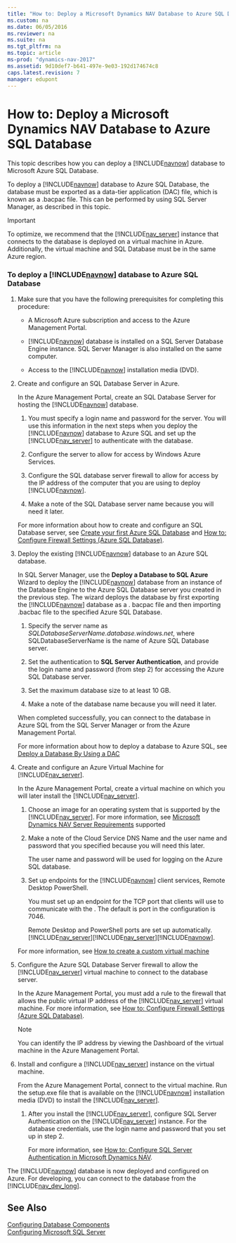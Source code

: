 ```yaml
---
title: "How to: Deploy a Microsoft Dynamics NAV Database to Azure SQL Database"
ms.custom: na
ms.date: 06/05/2016
ms.reviewer: na
ms.suite: na
ms.tgt_pltfrm: na
ms.topic: article
ms-prod: "dynamics-nav-2017"
ms.assetid: 9d10def7-b641-497e-9e03-192d174674c8
caps.latest.revision: 7
manager: edupont
---
```

# How to: Deploy a Microsoft Dynamics NAV Database to Azure SQL Database
This topic describes how you can deploy a [!INCLUDE[navnow](includes/navnow_md.md)] database to Microsoft Azure SQL Database.  
  
 To deploy a [!INCLUDE[navnow](includes/navnow_md.md)] database to Azure SQL Database, the database must be exported as a data-tier application \(DAC\) file, which is known as a .bacpac file. This can be performed by using SQL Server Manager, as described in this topic.  
  
> [!IMPORTANT]  
>  To optimize, we recommend that the [!INCLUDE[nav_server](includes/nav_server_md.md)] instance that connects to the database is deployed on a virtual machine in Azure. Additionally, the virtual machine and SQL Database must be in the same Azure region.  
  
### To deploy a [!INCLUDE[navnow](includes/navnow_md.md)] database to Azure SQL Database  
  
1.  Make sure that you have the following prerequisites for completing this procedure:  
  
    -   A Microsoft Azure subscription and access to the Azure Management Portal.  
  
    -   [!INCLUDE[navnow](includes/navnow_md.md)] database is installed on a SQL Server Database Engine instance. SQL Server Manager is also installed on the same computer.  
  
    -   Access to the [!INCLUDE[navnow](includes/navnow_md.md)] installation media \(DVD\).  
  
2.  Create and configure an SQL Database Server in Azure.  
  
     In the Azure Management Portal, create an SQL Database Server for hosting the [!INCLUDE[navnow](includes/navnow_md.md)] database.  
  
    1.  You must specify a login name and password for the server. You will use this information in the next steps when you deploy the [!INCLUDE[navnow](includes/navnow_md.md)] database to Azure SQL and set up the [!INCLUDE[nav_server](includes/nav_server_md.md)] to authenticate with the database.  
  
    2.  Configure the server to allow for access by Windows Azure Services.  
  
    3.  Configure the SQL database server firewall to allow for access by the IP address of the computer that you are using to deploy [!INCLUDE[navnow](includes/navnow_md.md)].  
  
    4.  Make a note of the SQL Database server name because you will need it later.  
  
     For more information about how to create and configure an SQL Database server, see [Create your first Azure SQL Database](https://azure.microsoft.com/en-us/documentation/articles/sql-database-get-started/) and [How to: Configure Firewall Settings \(Azure SQL Database\)](https://azure.microsoft.com/en-us/documentation/articles/sql-database-configure-firewall-settings/).  
  
3.  Deploy the existing [!INCLUDE[navnow](includes/navnow_md.md)] database to an Azure SQL database.  
  
     In SQL Server Manager, use the **Deploy a Database to SQL Azure** Wizard to deploy the [!INCLUDE[navnow](includes/navnow_md.md)] database from an instance of the Database Engine to the Azure SQL Database server you created in the previous step. The wizard deploys the database by first exporting the [!INCLUDE[navnow](includes/navnow_md.md)] database as a . bacpac file and then importing .bacbac file to the specified Azure SQL Database.  
  
    1.  Specify the server name as *SQLDatabaseServerName.database.windows.net*, where SQLDatabaseServerName is the name of Azure SQL Database server.  
  
    2.  Set the authentication to **SQL Server Authentication**, and provide the login name and password \(from step 2\) for accessing the Azure SQL Database server.  
  
    3.  Set the maximum database size to at least 10 GB.  
  
    4.  Make a note of the database name because you will need it later.  
  
     When completed successfully, you can connect to the database in Azure SQL from the SQL Server Manager or from the Azure Management Portal.  
  
     For more information about how to deploy a database to Azure SQL, see [Deploy a Database By Using a DAC](https://msdn.microsoft.com/en-us/library/JJ554810\(v=sql.120\).aspx)  
  
4.  Create and configure an Azure Virtual Machine for [!INCLUDE[nav_server](includes/nav_server_md.md)].  
  
     In the Azure Management Portal, create a virtual machine on which you will later install the [!INCLUDE[nav_server](includes/nav_server_md.md)].  
  
    1.  Choose an image for an operating system that is supported by the [!INCLUDE[nav_server](includes/nav_server_md.md)]. For more information, see [Microsoft Dynamics NAV Server Requirements](System-Requirements-for-Microsoft-Dynamics-NAV-2016.md#NavServerReqs) supported  
  
    2.  Make a note of the Cloud Service DNS Name and the user name and password that you specified because you will need this later.  
  
         The user name and password will be used for logging on the Azure SQL database.  
  
    3.  Set up endpoints for the [!INCLUDE[navnow](includes/navnow_md.md)] client services, Remote Desktop PowerShell.  
  
         You must set up an endpoint for the TCP port that clients will use to communicate with the . The default is port in the  configuration is 7046.  
  
         Remote Desktop and PowerShell ports are set up automatically.[!INCLUDE[nav_server](includes/nav_server_md.md)][!INCLUDE[nav_server](includes/nav_server_md.md)][!INCLUDE[navnow](includes/navnow_md.md)].  
  
     For more information, see [How to create a custom virtual machine](https://azure.microsoft.com/en-us/documentation/articles/virtual-machines-create-custom/)  
  
5.  Configure the Azure SQL Database Server firewall to allow the [!INCLUDE[nav_server](includes/nav_server_md.md)] virtual machine to connect to the database server.  
  
     In the Azure Management Portal, you must add a rule to the firewall that allows the public virtual IP address of the [!INCLUDE[nav_server](includes/nav_server_md.md)] virtual machine. For more information, see [How to: Configure Firewall Settings \(Azure SQL Database\)](https://azure.microsoft.com/en-us/documentation/articles/sql-database-configure-firewall-settings/).  
  
    > [!NOTE]  
    >  You can identify the IP address by viewing the Dashboard of the virtual machine in the Azure Management Portal.  
  
6.  Install and configure a [!INCLUDE[nav_server](includes/nav_server_md.md)] instance on the virtual machine.  
  
     From the Azure Management Portal, connect to the virtual machine. Run the setup.exe file that is available on the [!INCLUDE[navnow](includes/navnow_md.md)] installation media \(DVD\) to install the [!INCLUDE[nav_server](includes/nav_server_md.md)].  
  
    1.  After you install the [!INCLUDE[nav_server](includes/nav_server_md.md)], configure SQL Server Authentication on the [!INCLUDE[nav_server](includes/nav_server_md.md)] instance. For the database credentials, use the login name and password that you set up in step 2.  
  
         For more information, see [How to: Configure SQL Server Authentication in Microsoft Dynamics NAV](How%20to:%20Configure%20SQL%20Server%20Authentication%20in%20Microsoft%20Dynamics%20NAV.md).  
  
 The [!INCLUDE[navnow](includes/navnow_md.md)] database is now deployed and configured on Azure. For developing, you can connect to the database from the [!INCLUDE[nav_dev_long](includes/nav_dev_long_md.md)].  
  
## See Also  
 [Configuring Database Components](Configuring-Database-Components.md)   
 [Configuring Microsoft SQL Server](Configuring-Microsoft-SQL-Server.md)